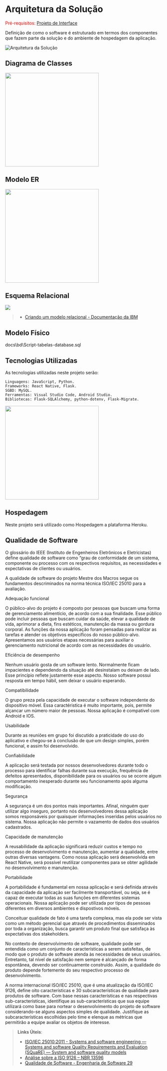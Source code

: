 # Arquitetura da Solução

<span style="color:red">Pré-requisitos: <a href="3-Projeto de Interface.md"> Projeto de Interface</a></span>

Definição de como o software é estruturado em termos dos componentes que fazem parte da solução e do ambiente de hospedagem da aplicação.

![Arquitetura da Solução](img/02-mob-arch.png)

## Diagrama de Classes

<img src="img/diagrama-classes.png" height="300">

## Modelo ER

<img src="img/Modelo ER.jpeg" height="300">

## Esquema Relacional

<img src="img/esquema-relacional-4.png">

> - [Criando um modelo relacional - Documentação da IBM](https://www.ibm.com/docs/pt-br/cognos-analytics/10.2.2?topic=designer-creating-relational-model)

## Modelo Físico

docs\bd\Script-tabelas-database.sql

## Tecnologias Utilizadas

As tecnologias utilizadas neste projeto serão:<br>

    Linguagens: JavaScript, Python.
    Frameworks: React Native, Flask.
    SGBD: MySQL.
    Ferramentas: Visual Studio Code, Android Studio.
    Bibliotecas: Flask-SQLAlchemy, python-dotenv, Flask-Migrate.

<img src="img/Tecnologias utilizadas.png" height="300">

## Hospedagem

Neste projeto será utilizado como Hospedagem a plataforma Heroku.

## Qualidade de Software

O glossário do IEEE (Instituto de Engenheiros Eletrônicos e Eletricistas) define qualidade de software como “grau de conformidade de um sistema, componente ou processo com os respectivos requisitos, as necessidades e expectativas de clientes ou usuários.

A qualidade de software do projeto Mestre dos Macros segue os fundamentos descriminados na norma técnica ISO/IEC 25010 para a avaliação.

Adequação funcional

O público-alvo do projeto é composto por pessoas que buscam uma forma de gerenciamento alimentício, de acordo com a sua finalidade. Esse público pode incluir pessoas que buscam cuidar da saúde, elevar a qualidade de vida, aprimorar a dieta, fins estéticos, manutenção da massa ou gordura corporal. As funções da nossa aplicação foram pensadas para realizar as tarefas e atender os objetivos específicos do nosso público-alvo. Apresentamos aos usuários etapas necessárias para auxiliar o gerenciamento nutricional de acordo com as necessidades do usuário.

Eficiência de desempenho

Nenhum usuário gosta de um software lento. Normalmente ficam impacientes e dependendo da situação até desinstalam ou deixam de lado. Esse princípio reflete justamente esse aspecto. Nosso software possui resposta em tempo hábil, sem deixar o usuário esperando.

Compatibilidade

O grupo preza pela capacidade de executar o software independente do dispositivo móvel. Essa caractéristica é muito importante, pois, permite alçancar um número maior de pessoas. Nossa aplicação é compatível com Android e IOS.

Usabilidade

Durante as reuniões em grupo foi discutido a praticidade do uso do aplicativo e chegou-se à conclusão de que um design simples, porém funcional, e assim foi desenvolvido.

Confiabilidade

A aplicação será testada por nossos desenvolvedores durante todo o processo para identificar falhas durante sua execução, frequência de defeitos apresentados, disponibilidade para os usuários ou se ocorre algum comportamento inesperado durante seu funcionamento após alguma modificação.

Segurança

A segurança é um dos pontos mais importantes. Afinal, ninguém quer utilizar algo inseguro, portanto nós desenvolvedores dessa aplicação somos responsáveis por quaisquer informações inseridas pelos usuários no sistema. Nossa aplicação não permite o vazamento de dados dos usuários cadastrados.

Capacidade de manutenção

A reusabilidade da aplicação significará reduzir custos e tempo no processo de desenvolvimento e manutenção, aumentar a qualidade, entre outras diversas vantagens. Como nossa aplicação será desenvolvida em React Native, será possível reutilizar componentes para se obter agilidade no desenvolvimento e manutenção.

Portabilidade

A portabilidade é fundamental em nossa aplicação e será definida através da capacidade da aplicação ser facilmente transportável, ou seja, se é capaz de executar todas as suas funções em diferentes sistemas operacionais. Nossa aplicação pode ser utilizada por tipos de pessoas diferentes em diversos ambientes e dispostivos móveis.

Conceituar qualidade de fato é uma tarefa complexa, mas ela pode ser vista como um método gerencial que através de procedimentos disseminados por toda a organização, busca garantir um produto final que satisfaça às expectativas dos stakeholders.

No contexto de desenvolvimento de software, qualidade pode ser entendida como um conjunto de características a serem satisfeitas, de modo que o produto de software atenda às necessidades de seus usuários. Entretanto, tal nível de satisfação nem sempre é alcançado de forma espontânea, devendo ser continuamente construído. Assim, a qualidade do produto depende fortemente do seu respectivo processo de desenvolvimento.

A norma internacional ISO/IEC 25010, que é uma atualização da ISO/IEC 9126, define oito características e 30 subcaracterísticas de qualidade para produtos de software.
Com base nessas características e nas respectivas sub-características, identifique as sub-características que sua equipe utilizará como base para nortear o desenvolvimento do projeto de software considerando-se alguns aspectos simples de qualidade. Justifique as subcaracterísticas escolhidas pelo time e elenque as métricas que permitirão a equipe avaliar os objetos de interesse.

> **Links Úteis**:
>
> - [ISO/IEC 25010:2011 - Systems and software engineering — Systems and software Quality Requirements and Evaluation (SQuaRE) — System and software quality models](https://www.iso.org/standard/35733.html/)
> - [Análise sobre a ISO 9126 – NBR 13596](https://www.tiespecialistas.com.br/analise-sobre-iso-9126-nbr-13596/)
> - [Qualidade de Software - Engenharia de Software 29](https://www.devmedia.com.br/qualidade-de-software-engenharia-de-software-29/18209/)
